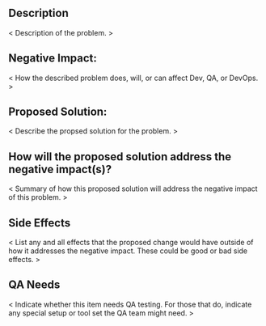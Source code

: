 ## Description

< Description of the problem. >

## Negative Impact:

< How the described problem does, will, or can affect Dev, QA, or DevOps. >

## Proposed Solution:

< Describe the propsed solution for the problem. >

## How will the proposed solution address the negative impact(s)?

< Summary of how this proposed solution will address the negative impact of this problem. >

## Side Effects

< List any and all effects that the proposed change would have outside of how it addresses the negative impact. These could be good or bad side effects. >

## QA Needs

< Indicate whether this item needs QA testing. For those that do, indicate any special setup or tool set the QA team might need. >
